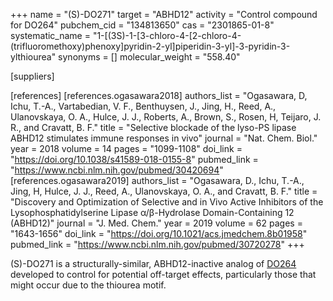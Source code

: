 +++
name = "(S)-DO271"
target = "ABHD12"
activity = "Control compound for DO264"
pubchem_cid = "134813650"
cas = "2301865-01-8"
systematic_name = "1-[(3S)-1-[3-chloro-4-[2-chloro-4-(trifluoromethoxy)phenoxy]pyridin-2-yl]piperidin-3-yl]-3-pyridin-3-ylthiourea"
synonyms = []
molecular_weight = "558.40"

[suppliers]

[references]
    [references.ogasawara2018]
        authors_list = "Ogasawara, D, Ichu, T.-A., Vartabedian, V. F., Benthuysen, J., Jing, H., Reed, A., Ulanovskaya, O. A., Hulce, J. J., Roberts, A., Brown, S., Rosen, H, Teijaro, J. R., and Cravatt, B. F."
        title = "Selective blockade of the lyso-​PS lipase ABHD12 stimulates immune responses in vivo"
        journal = "Nat. Chem. Biol."
        year = 2018
        volume = 14
        pages = "1099-1108"
        doi_link = "https://doi.org/10.1038/s41589-018-0155-8"
        pubmed_link = "https://www.ncbi.nlm.nih.gov/pubmed/30420694"
    [references.ogasawara2019]
        authors_list = "Ogasawara, D., Ichu, T.-A., Jing, H, Hulce, J. J., Reed, A., Ulanovskaya, O. A., and Cravatt, B. F."
        title = "Discovery and Optimization of Selective and in Vivo Active Inhibitors of the Lysophosphatidylserine Lipase α​/β-​Hydrolase Domain-​Containing 12 (ABHD12)"
        journal = "J. Med. Chem."
        year = 2019
        volume = 62
        pages = "1643-1656"
        doi_link = "https://doi.org/10.1021/acs.jmedchem.8b01958"
        pubmed_link = "https://www.ncbi.nlm.nih.gov/pubmed/30720278"
+++

(S)-DO271 is a structurally-similar, ABHD12-inactive analog of <a href="#do264" class="js-scroll-trigger">DO264</a> developed to control for potential off-target effects, particularly those that might occur due to the thiourea motif.